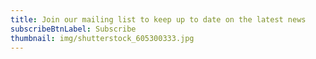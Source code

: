 ```yaml
---
title: Join our mailing list to keep up to date on the latest news
subscribeBtnLabel: Subscribe
thumbnail: img/shutterstock_605300333.jpg
---
```

